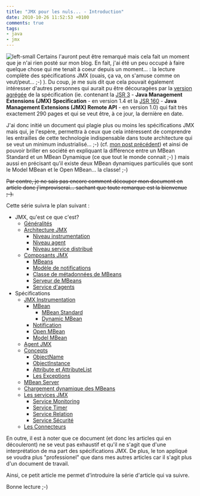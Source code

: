 ```yaml
---
title: "JMX pour les nuls... - Introduction"
date: 2010-10-26 11:52:53 +0100
comments: true
tags: 
- java
- jmx
---
```

![left-small](http://1.bp.blogspot.com/_XLL8sJPQ97g/S-HXgq4HI7I/AAAAAAAAAJ4/LzJKs3wTNZM/s200/jmx4.png)
Certains l'auront peut être remarqué mais cela fait un moment que je n'ai rien posté sur mon blog. En fait, j'ai été un peu occupé à faire quelque chose qui me tenait à coeur depuis un moment... : la lecture complète des spécifications JMX (ouais, ça va, on s'amuse comme on veut/peut... ;-) ). Du coup, je me suis dit que cela pouvait également intéresser d'autres personnes qui aurait pu être découragées par la [version agrégée](http://download.oracle.com/javase/6/docs/technotes/guides/jmx/JMX_1_4_specification.pdf) de la spécification (ie. contenant la [JSR 3](http://www.jcp.org/en/jsr/detail?id=3) - __Java Management Extensions (JMX) Specification__ - en version 1.4 et la [JSR 160](http://jcp.org/en/jsr/detail?id=160) - __Java Management Extensions (JMX) Remote API__ - en version 1.0) qui fait très exactement 290 pages et qui se veut être, à ce jour, la dernière en date.

<!-- more -->

J'ai donc initié un document qui plagie plus ou moins les spécifications JMX mais qui, je l'espère, permettra à ceux que cela intéressent de comprendre les entrailles de cette technologie indispensable dans toute architecture qui se veut un minimum industrialisé... ;-) (cf. [mon post précédent](/2010/05/jmx-ou-comment-administrer-et.html)) et ainsi de pouvoir briller en société en expliquant la différence entre un MBean Standard et un MBean Dynamique (ce que tout le monde connait ;-) ) mais aussi en précisant qu'il existe deux MBean dynamiques particuliés que sont le Model MBean et le Open MBean... la classe! ;-) 

~~Par contre, je ne sais pas encore comment découper mon document en article donc j'improviserai... sachant que toute remarque est la bienvenue ;-).~~

Cette série suivra le plan suivant :

* JMX, qu'est ce que c'est?
	* [Généralités](/2010/10/jmx-pour-les-nuls-les-concepts-partie-1.html#generalite)
	* [Architecture JMX](/2010/10/jmx-pour-les-nuls-les-concepts-partie-1.html#architecture)
		* [Niveau instrumentation](/2010/10/jmx-pour-les-nuls-les-concepts-partie-1.html#instrumentation)
		* [Niveau agent](/2010/10/jmx-pour-les-nuls-les-concepts-partie-1.html#agent)
		* [Niveau service distribué](/2010/10/jmx-pour-les-nuls-les-concepts-partie-1.html#distribue)
	* [Composants JMX](/2010/10/jmx-pour-les-nuls-les-concepts-partie-1.html#composant)
		* [MBeans](/2010/10/jmx-pour-les-nuls-les-concepts-partie-1.html#mbean)
		* [Modèle de notifications](/2010/10/jmx-pour-les-nuls-les-concepts-partie-1.html#notification)
		* [Classe de métadonnées de MBeans](/2010/10/jmx-pour-les-nuls-les-concepts-partie-1.html#metadonnee)
		* [Serveur de MBeans](/2010/10/jmx-pour-les-nuls-les-concepts-partie-1.html#serveur)
		* [Service d'agents](/2010/10/jmx-pour-les-nuls-les-concepts-partie-1.html#service)
* Spécifications
	* [JMX Instrumentation](/2010/11/jmx-pour-les-nuls-les-differents-mbeans.html)
		* [MBean](/2010/11/jmx-pour-les-nuls-les-differents-mbeans.html#mbean)
			* [MBean Standard](/2010/11/jmx-pour-les-nuls-les-differents-mbeans.html#mbean_standard)
			* [Dynamic MBean](/2010/11/jmx-pour-les-nuls-les-differents-mbeans.html#mbean_dynamic)
		* [Notification](/2010/11/jmx-pour-les-nuls-les-differents-mbeans.html#notification)
		* [Open MBean](/2010/11/jmx-pour-les-nuls-les-differents-mbeans.html#mbean_open)
		* [Model MBean](/2010/11/jmx-pour-les-nuls-les-differents-mbeans.html#mbean_model)
	* [Agent JMX](/2010/11/jmx-pour-les-nuls-les-agents-jmx-partie.html#agent)
	* [Concepts](/2010/11/jmx-pour-les-nuls-les-classes-de-base.html)
		* [ObjectName](/2010/11/jmx-pour-les-nuls-les-classes-de-base.html#objectName)
		* [ObjectInstance](/2010/11/jmx-pour-les-nuls-les-classes-de-base.html#objectInstance)
		* [Attribute et AttributeList](/2010/11/jmx-pour-les-nuls-les-classes-de-base.html#attribute)
		* [Les Exceptions](/2010/11/jmx-pour-les-nuls-les-classes-de-base.html#exception)
	* [MBean Server](/2010/11/jmx-pour-les-nuls-le-mbean-server.html#mbean_server)
	* [Chargement dynamique des MBeans](/2010/12/jmx-pour-les-nuls-chargement-dynamique.html#mbean_dynamic)
	* [Les services JMX](/2010/12/jmx-pour-les-nuls-les-services-jmx.html)
		* [Service Monitoring](/2010/12/jmx-pour-les-nuls-les-services-jmx.html#monitoring)
		* [Service Timer](/2010/12/jmx-pour-les-nuls-les-services-jmx.html#timer)
		* [Service Relation](/2010/12/jmx-pour-les-nuls-les-services-jmx.html#relation)
		* [Service Sécurité](/2010/12/jmx-pour-les-nuls-les-services-jmx.html#securite)
	* [Les Connecteurs](/2010/12/jmx-pour-les-nuls-les-connecteurs.html#connector)


En outre, il est à noter que ce document (et donc les articles qui en découleront) ne se veut pas exhaustif et qu'il ne s'agit que d'une interprétation de ma part des spécifications JMX. De plus, le ton appliqué se voudra plus "professionel" que dans mes autres articles car il s'agit plus d'un document de travail.

Ainsi, ce petit article me permet d'introduire la série d'article qui va suivre.

Bonne lecture ;-)